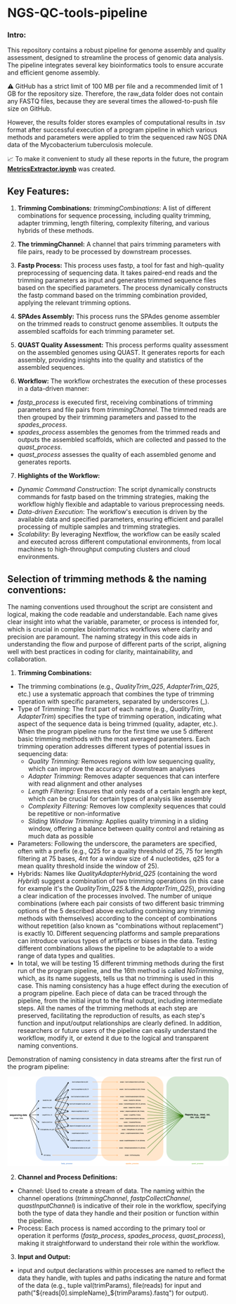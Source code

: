 # NGS-QC-tools-pipeline

### Intro:
This repository contains a robust pipeline for genome assembly and quality assessment, designed to streamline the process of genomic data analysis. The pipeline integrates several key bioinformatics tools to ensure accurate and efficient genome assembly.

⚠️ GitHub has a strict limit of 100 MB per file and a recommended limit of 1 GB for the repository size. Therefore, the raw_data folder does not contain any FASTQ files, because they are several times the allowed-to-push file size on GitHub. 

However, the results folder stores examples of computational results in .tsv format after successful execution of a program pipeline in which various methods and parameters were applied to trim the sequenced raw NGS DNA data of the Mycobacterium tuberculosis molecule. 

📈 To make it convenient to study all these reports in the future, the program [**MetricsExtractor.ipynb**](/MetricsExtractor.ipynb) was created.



## Key Features:

1. **Trimming Combinations:**
_trimmingCombinations_: A list of different combinations for sequence processing, including quality trimming, adapter trimming, length filtering, complexity filtering, and various hybrids of these methods.

2. **The trimmingChannel:** A channel that pairs trimming parameters with file pairs, ready to be processed by downstream processes.

3. **Fastp Process:** This process uses fastp, a tool for fast and high-quality preprocessing of sequencing data. It takes paired-end reads and the trimming parameters as input and generates trimmed sequence files based on the specified parameters. The process dynamically constructs the fastp command based on the trimming combination provided, applying the relevant trimming options.

4. **SPAdes Assembly:** This process runs the SPAdes genome assembler on the trimmed reads to construct genome assemblies. It outputs the assembled scaffolds for each trimming parameter set.

5. **QUAST Quality Assessment:** This process performs quality assessment on the assembled genomes using QUAST. It generates reports for each assembly, providing insights into the quality and statistics of the assembled sequences.

6. **Workflow:** The workflow orchestrates the execution of these processes in a data-driven manner:
- _fastp_process_ is executed first, receiving combinations of trimming parameters and file pairs from _trimmingChannel_. The trimmed reads are then grouped by their trimming parameters and passed to the _spades_process_.
- _spades_process_ assembles the genomes from the trimmed reads and outputs the assembled scaffolds, which are collected and passed to the _quast_process_.
- _quast_process_ assesses the quality of each assembled genome and generates reports.
  
7. **Highlights of the Workflow:**
- _Dynamic Command Construction_: The script dynamically constructs commands for fastp based on the trimming strategies, making the workflow highly flexible and adaptable to various preprocessing needs.
- _Data-driven Execution_: The workflow's execution is driven by the available data and specified parameters, ensuring efficient and parallel processing of multiple samples and trimming strategies.
- _Scalability_: By leveraging Nextflow, the workflow can be easily scaled and executed across different computational environments, from local machines to high-throughput computing clusters and cloud environments.

## Selection of trimming methods & the naming conventions:

The naming conventions used throughout the script are consistent and logical, making the code readable and understandable. Each name gives clear insight into what the variable, parameter, or process is intended for, which is crucial in complex bioinformatics workflows where clarity and precision are paramount. The naming strategy in this code aids in understanding the flow and purpose of different parts of the script, aligning well with best practices in coding for clarity, maintainability, and collaboration.

1. **Trimming Combinations:**
- The trimming combinations (e.g., _QualityTrim_Q25_, _AdapterTrim_Q25_, etc.) use a systematic approach that combines the type of trimming operation with specific parameters, separated by underscores (_).
- Type of Trimming: The first part of each name (e.g., _QualityTrim_, _AdapterTrim_) specifies the type of trimming operation, indicating what aspect of the sequence data is being trimmed (quality, adapter, etc.). When the program pipeline runs for the first time we use 5 different basic trimming methods with the most averaged parameters. Each trimming operation addresses different types of potential issues in sequencing data:
    - _Quality Trimming:_ Removes regions with low sequencing quality, which can improve the accuracy of downstream analyses
    - _Adapter Trimming:_ Removes adapter sequences that can interfere with read alignment and other analyses
    - _Length Filtering:_ Ensures that only reads of a certain length are kept, which can be crucial for certain types of analysis like assembly
    - _Complexity Filtering:_ Removes low complexity sequences that could be repetitive or non-informative
    - _Sliding Window Trimming:_ Applies quality trimming in a sliding window, offering a balance between quality control and retaining as much data as possible
- Parameters: Following the underscore, the parameters are specified, often with a prefix (e.g., Q25 for a quality threshold of 25, 75 for length filtering at 75 bases, 4nt for a window size of 4 nucleotides, q25 for а mean quality threshold inside the window of 25).
- Hybrids: Names like _QualityAdapterHybrid_Q25_ (containing the word _Hybrid_) suggest a combination of two trimming operations (in this case for example it's the _QualityTrim_Q25_ & the _AdapterTrim_Q25_), providing a clear indication of the processes involved. The number of unique combinations (where each pair consists of two different basic trimming options of the 5 described above excluding combining any trimming methods with themselves) according to the concept of combinations without repetition (also known as "combinations without replacement") is exactly 10. Different sequencing platforms and sample preparations can introduce various types of artifacts or biases in the data. Testing different combinations allows the pipeline to be adaptable to a wide range of data types and qualities.
- In total, we will be testing 15 different trimming methods during the first run of the program pipeline, and the 16th method is called _NoTrimming_, which, as its name suggests, tells us that no trimming is used in this case. This naming consistency has a huge effect during the execution of a program pipeline. Each piece of data can be traced through the pipeline, from the initial input to the final output, including intermediate steps. All the names of the trimming methods at each step are preserved, facilitating the reproduction of results, as each step's function and input/output relationships are clearly defined. In addition, researchers or future users of the pipeline can easily understand the workflow, modify it, or extend it due to the logical and transparent naming conventions.

Demonstration of naming consistency in data streams after the first run of the program pipeline:


![NGS-QC-tools-pipeline](images/NGS-pipeline.drawio.png)

2. **Channel and Process Definitions:**
- Channel: Used to create a stream of data. The naming within the channel operations (_trimmingChannel_, _fastpCollectChannel_, _quastInputChannel_) is indicative of their role in the workflow, specifying both the type of data they handle and their position or function within the pipeline.
- Process: Each process is named according to the primary tool or operation it performs (_fastp_process_, _spades_process_, _quast_process_), making it straightforward to understand their role within the workflow.
3. **Input and Output:**
- input and output declarations within processes are named to reflect the data they handle, with tuples and paths indicating the nature and format of the data (e.g., tuple val(trimParams), file(reads) for input and path("${reads[0].simpleName}_${trimParams}.fastq") for output).
